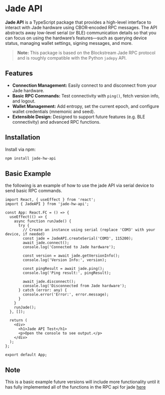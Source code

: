 # Jade API

**Jade API** is a TypeScript package that provides a high-level interface to interact with Jade hardware using CBOR‑encoded RPC messages. The API abstracts away low-level serial (or BLE) communication details so that you can focus on using the hardware’s features—such as querying device status, managing wallet settings, signing messages, and more.

> **Note:** This package is based on the Blockstream Jade RPC protocol and is roughly compatible with the Python `jadepy` API.

## Features

- **Connection Management:** Easily connect to and disconnect from your Jade hardware.
- **Basic RPC Commands:** Test connectivity with `ping()`, fetch version info, and logout.
- **Wallet Management:** Add entropy, set the current epoch, and configure wallet credentials (mnemonic and seed).
- **Extensible Design:** Designed to support future features (e.g. BLE connectivity) and advanced RPC functions.

## Installation

Install via npm:

```bash
npm install jade-hw-api
```

## Basic Example

the following is an example of how to use the jade API via serial device to send basic RPC commands.

```tsx
import React, { useEffect } from 'react';
import { JadeAPI } from 'jade-hw-api';

const App: React.FC = () => {
  useEffect(() => {
    async function runJade() {
      try {
        // Create an instance using serial (replace 'COM3' with your device, if needed)
        const jade = JadeAPI.createSerial('COM3', 115200);
        await jade.connect();
        console.log('Connected to Jade hardware');

        const version = await jade.getVersionInfo();
        console.log('Version Info:', version);

        const pingResult = await jade.ping();
        console.log('Ping result:', pingResult);

        await jade.disconnect();
        console.log('Disconnected from Jade hardware');
      } catch (error: any) {
        console.error('Error:', error.message);
      }
    }
    runJade();
  }, []);

  return (
    <div>
      <h1>Jade API Test</h1>
      <p>Open the console to see output.</p>
    </div>
  );
};

export default App;
```

## Note

This is a basic example future versions will include more functionality until it has fully implemented all of the functions in the RPC api for jade [here](https://raw.githubusercontent.com/Blockstream/Jade/refs/heads/master/docs/index.rst)



